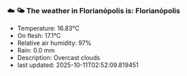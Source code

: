 ### ☁️ 🌤️  The weather in Florianópolis is: Florianópolis

- Temperature: 16.83°C
- On flesh: 17.1°C
- Relative air humidity: 97%
- Rain: 0.0 mm
- Description: Overcast clouds
- last updated: 2025-10-11T02:52:09.819451
